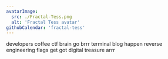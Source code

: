 ```yaml
---
avatarImage:
  src: ./Fractal-Tess.png
  alt: 'Fractal Tess avatar'
githubCalendar: 'fractal-tess'
---
```


developers coffee ctf brain go brrr terminal blog happen reverse engineering flags get got digital treasure arrr
